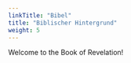 ```yaml
---
linkTitle: "Bibel"
title: "Biblischer Hintergrund"
weight: 5
---
```


Welcome to the Book of Revelation!

<!--more-->
